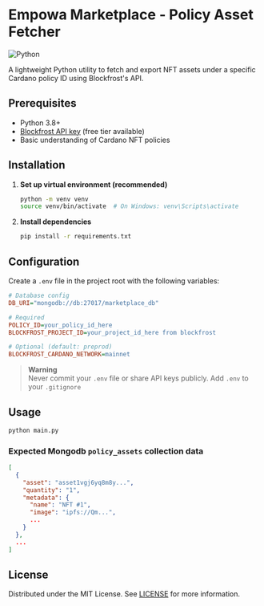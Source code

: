 # Empowa Marketplace - Policy Asset Fetcher

![Python](https://img.shields.io/badge/Python-3.9%2B-brightgreen)

A lightweight Python utility to fetch and export NFT assets under a specific Cardano policy ID using Blockfrost's API.



## Prerequisites

- Python 3.8+
- [Blockfrost API key](https://blockfrost.io/) (free tier available)
- Basic understanding of Cardano NFT policies


## Installation

1. **Set up virtual environment (recommended)**
   ```bash
   python -m venv venv
   source venv/bin/activate  # On Windows: venv\Scripts\activate
   ```

2. **Install dependencies**
   ```bash
   pip install -r requirements.txt
   ```

## Configuration

Create a `.env` file in the project root with the following variables:

```ini
# Database config
DB_URI="mongodb://db:27017/marketplace_db"

# Required
POLICY_ID=your_policy_id_here
BLOCKFROST_PROJECT_ID=your_project_id_here from blockfrost

# Optional (default: preprod)
BLOCKFROST_CARDANO_NETWORK=mainnet
```

> **Warning**  
> Never commit your `.env` file or share API keys publicly. Add `.env` to your `.gitignore`

## Usage

```bash
python main.py
```


### Expected Mongodb `policy_assets` collection data
```json
[
  {
    "asset": "asset1vgj6yq8m8y...",
    "quantity": "1",
    "metadata": {
      "name": "NFT #1",
      "image": "ipfs://Qm...",
      ...
    }
  },
  ...
]
```

## License

Distributed under the MIT License. See [LICENSE](../../LICENSE) for more information.
